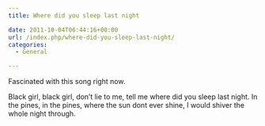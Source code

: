 ```yaml
---
title: Where did you sleep last night

date: 2011-10-04T06:44:16+00:00
url: /index.php/where-did-you-sleep-last-night/
categories:
  - General

---
```

Fascinated with this song right now.

Black girl, black girl, don&#8217;t lie to me, tell me where did you sleep last night. In the pines, in the pines, where the sun dont ever shine, I would shiver the whole night through.